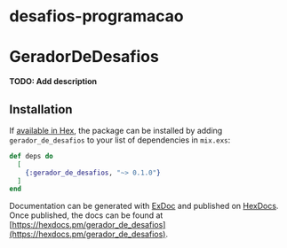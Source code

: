 # desafios-programacao

# GeradorDeDesafios

**TODO: Add description**

## Installation

If [available in Hex](https://hex.pm/docs/publish), the package can be installed
by adding `gerador_de_desafios` to your list of dependencies in `mix.exs`:

```elixir
def deps do
  [
    {:gerador_de_desafios, "~> 0.1.0"}
  ]
end
```

Documentation can be generated with [ExDoc](https://github.com/elixir-lang/ex_doc)
and published on [HexDocs](https://hexdocs.pm). Once published, the docs can
be found at [https://hexdocs.pm/gerador_de_desafios](https://hexdocs.pm/gerador_de_desafios).

